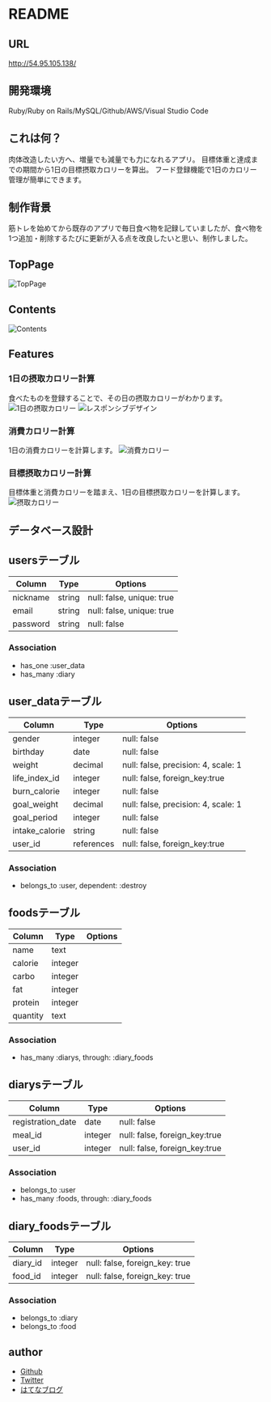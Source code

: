 # README

## URL
http://54.95.105.138/

## 開発環境
Ruby/Ruby on Rails/MySQL/Github/AWS/Visual Studio Code

## これは何？
肉体改造したい方へ、増量でも減量でも力になれるアプリ。
目標体重と達成までの期間から1日の目標摂取カロリーを算出。
フード登録機能で1日のカロリー管理が簡単にできます。

## 制作背景
筋トレを始めてから既存のアプリで毎日食べ物を記録していましたが、食べ物を1つ追加・削除するたびに更新が入る点を改良したいと思い、制作しました。

## TopPage
![TopPage](https://i.gyazo.com/b093f6a2b0903ff5904f58f8f2902631.png)

## Contents
![Contents](https://i.gyazo.com/d22316f26d0430ed01f51e7c9dd8c301.png)

## Features

### 1日の摂取カロリー計算
食べたものを登録することで、その日の摂取カロリーがわかります。
![1日の摂取カロリー](https://i.gyazo.com/654fa862d13a5fb65fbf5e85f14132d2.png)
![レスポンシブデザイン](https://i.gyazo.com/20b128241d9ba9ca34f1d6e4c23728f5.png)
### 消費カロリー計算
1日の消費カロリーを計算します。
![消費カロリー](https://i.gyazo.com/549f0e289ac6e92ac18d5066caeaca21.png)
### 目標摂取カロリー計算
目標体重と消費カロリーを踏まえ、1日の目標摂取カロリーを計算します。
![摂取カロリー](https://i.gyazo.com/511da1d029963079d937b44c66f230c6.png)

## データベース設計

## usersテーブル

|Column         |Type  |Options                  |
|---------------|------|-------------------------|
|nickname       |string|null: false, unique: true|
|email          |string|null: false, unique: true|
|password       |string|null: false              |

### Association
- has_one    :user_data
- has_many   :diary

## user_dataテーブル

|Column         |Type      |Options                            |
|---------------|----------|-----------------------------------|
|gender         |integer   |null: false                        |
|birthday       |date      |null: false                        |
|weight         |decimal   |null: false, precision: 4, scale: 1|
|life_index_id  |integer   |null: false, foreign_key:true      |
|burn_calorie   |integer   |null: false                        |
|goal_weight    |decimal   |null: false, precision: 4, scale: 1|
|goal_period    |integer   |null: false                        |
|intake_calorie |string    |null: false                        |
|user_id        |references|null: false, foreign_key:true      |

### Association
- belongs_to :user, dependent: :destroy

## foodsテーブル

|Column         |Type   |Options                  |
|---------------|-------|-------------------------|
|name           |text   | |
|calorie        |integer| |
|carbo          |integer| |
|fat            |integer| |
|protein        |integer| |
|quantity       |text   | |

### Association
- has_many :diarys, through: :diary_foods

## diarysテーブル

|Column            |Type   |Options                      |
|------------------|-------|-----------------------------|
|registration_date |date   |null: false                  |
|meal_id           |integer|null: false, foreign_key:true|
|user_id           |integer|null: false, foreign_key:true|

### Association
- belongs_to :user
- has_many   :foods, through: :diary_foods

## diary_foodsテーブル

|Column  |Type   |Options                       |
|--------|-------|------------------------------|
|diary_id|integer|null: false, foreign_key: true|
|food_id |integer|null: false, foreign_key: true|

### Association
- belongs_to :diary
- belongs_to :food

## author
- [Github](https://github.com/porunga-udon)
- [Twitter](https://twitter.com/porunga_udon)
- [はてなブログ](https://porunga-udon.hatenablog.com/)